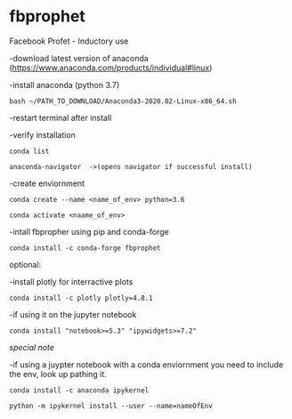 # fbprophet

Facebook Profet - Inductory use

-download latest version of anaconda (https://www.anaconda.com/products/individual#linux)

-install anaconda (python 3.7) 

	bash ~/PATH_TO_DOWNLOAD/Anaconda3-2020.02-Linux-x86_64.sh
	
-restart terminal after install

-verify installation

	conda list
	
	anaconda-navigator 	->(opens navigator if successful install) 
	
-create enviornment

	conda create --name <name_of_env> python=3.6
	
	conda activate <naame_of_env>
	
-intall fbpropher using pip and conda-forge

	conda install -c conda-forge fbprophet
	

optional:

-install plotly for interractive plots

	conda install -c plotly plotly=4.8.1
	
-if using it on the jupyter notebook

	conda install "notebook>=5.3" "ipywidgets>=7.2"
	

*special note*


-if using a juypter notebook with a conda enviornment you need to include the env, look up pathing it.

	conda install -c anaconda ipykernel
	
	python -m ipykernel install --user --name=nameOfEnv
	



